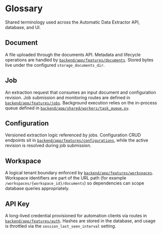 # Glossary

Shared terminology used across the Automatic Data Extractor API, database, and UI.

## Document
A file uploaded through the documents API. Metadata and lifecycle operations are handled by [`backend/app/features/documents`](../../backend/app/features/documents). Stored bytes live under the configured `storage_documents_dir`.

## Job
An extraction request that consumes an input document and configuration revision. Job submission and monitoring routes are defined in [`backend/app/features/jobs`](../../backend/app/features/jobs). Background execution relies on the in-process queue defined in [`backend/app/shared/workers/task_queue.py`](../../backend/app/shared/workers/task_queue.py).

## Configuration
Versioned extraction logic referenced by jobs. Configuration CRUD endpoints sit in [`backend/app/features/configurations`](../../backend/app/features/configurations), while the active revision is resolved during job submission.

## Workspace
A logical tenant boundary enforced by [`backend/app/features/workspaces`](../../backend/app/features/workspaces). Workspace identifiers are part of the URL path (for example `/workspaces/{workspace_id}/documents`) so dependencies can scope database queries appropriately.

## API Key
A long-lived credential provisioned for automation clients via routes in [`backend/app/features/auth`](../../backend/app/features/auth). Hashes are stored in the database, and usage is throttled via the `session_last_seen_interval` setting.
